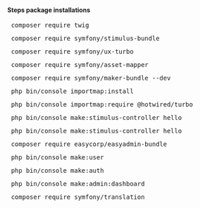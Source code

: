 #### Steps package installations

<pre> composer require twig</pre>
<pre> composer require symfony/stimulus-bundle</pre>
<pre> composer require symfony/ux-turbo</pre>
<pre> composer require symfony/asset-mapper</pre>
<pre> composer require symfony/maker-bundle --dev</pre>
<pre> php bin/console importmap:install</pre>
<pre> php bin/console importmap:require @hotwired/turbo</pre>
<pre> php bin/console make:stimulus-controller hello</pre>
<pre> php bin/console make:stimulus-controller hello</pre>
<pre> composer require easycorp/easyadmin-bundle</pre>
<pre> php bin/console make:user</pre>
<pre> php bin/console make:auth</pre>
<pre> php bin/console make:admin:dashboard</pre>
<pre> composer require symfony/translation</pre>

